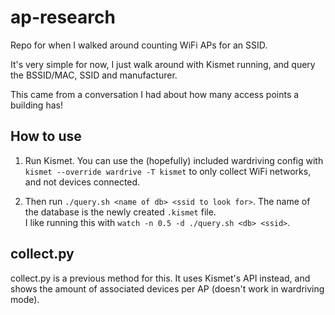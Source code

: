 # ap-research

Repo for when I walked around counting WiFi APs for an SSID.

It's very simple for now, I just walk around with Kismet running, and query the BSSID/MAC,
SSID and manufacturer.

This came from a conversation I had about how many access points a building has!

## How to use

1. Run Kismet. You can use the (hopefully) included wardriving config with
`kismet --override wardrive -T kismet` to only collect WiFi networks, and not
devices connected.

2. Then run `./query.sh <name of db> <ssid to look for>`. The name of
the database is the newly created `.kismet` file.  
I like running this with `watch -n 0.5 -d ./query.sh <db> <ssid>`.

## collect.py

collect.py is a previous method for this. It uses Kismet's API instead, and shows
the amount of associated devices per AP (doesn't work in wardriving mode).
